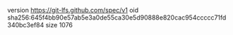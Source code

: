 version https://git-lfs.github.com/spec/v1
oid sha256:645f4bb90e57ab5e3a0de55ca30e5d90888e820cac954ccccc71fd340bc3ef84
size 1076
